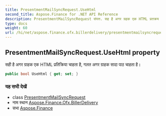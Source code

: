 ```yaml
---
title: PresentmentMailSyncRequest.UseHtml
second_title: Aspose.Finance for .NET API Reference
description: PresentmentMailSyncRequest संपत्त. सह है अगर ग्रहक एक HTML प्रतक्रय चहत है गलत अगर ग्रहक सद पठ चहत है
type: docs
weight: 60
url: /hi/net/aspose.finance.ofx.billerdelivery/presentmentmailsyncrequest/usehtml/
---
```

## PresentmentMailSyncRequest.UseHtml property

सही है अगर ग्राहक एक HTML प्रतिक्रिया चाहता है, गलत अगर ग्राहक सादा पाठ चाहता है।

```csharp
public bool UseHtml { get; set; }
```

### यह सभी देखें

* class [PresentmentMailSyncRequest](../)
* नाम स्थान [Aspose.Finance.Ofx.BillerDelivery](../../presentmentmailsyncrequest/)
* सभा [Aspose.Finance](../../../)


